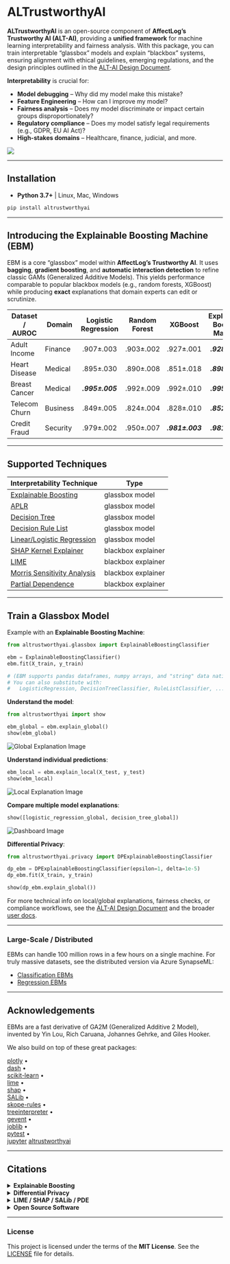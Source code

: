 # ALTrustworthyAI

**ALTrustworthyAI** is an open-source component of **AffectLog’s Trustworthy AI (ALT-AI)**, providing a **unified framework** for machine learning interpretability and fairness analysis. With this package, you can train interpretable “glassbox” models and explain “blackbox” systems, ensuring alignment with ethical guidelines, emerging regulations, and the design principles outlined in the [ALT-AI Design Document](https://github.com/AffectLog360/AL-TAI-Design-document).

**Interpretability** is crucial for:
- **Model debugging** – Why did my model make this mistake?  
- **Feature Engineering** – How can I improve my model?  
- **Fairness analysis** – Does my model discriminate or impact certain groups disproportionately?  
- **Regulatory compliance** – Does my model satisfy legal requirements (e.g., GDPR, EU AI Act)?  
- **High-stakes domains** – Healthcare, finance, judicial, and more.

![](https://github.com/AffectLog360/altrustworthyai.git)

---

## Installation

- **Python 3.7+** | Linux, Mac, Windows  

```bash
pip install altrustworthyai

```

---

## Introducing the Explainable Boosting Machine (EBM)

EBM is a core “glassbox” model within **AffectLog’s Trustworthy AI**. It uses **bagging**, **gradient boosting**, and **automatic interaction detection** to refine classic GAMs (Generalized Additive Models). This yields performance comparable to popular blackbox models (e.g., random forests, XGBoost) while producing **exact** explanations that domain experts can edit or scrutinize.

| Dataset / AUROC    | Domain    | Logistic Regression | Random Forest | XGBoost         | Explainable Boosting Machine |
|--------------------|-----------|:-------------------:|:-------------:|:---------------:|:----------------------------:|
| Adult Income       | Finance   | .907±.003          | .903±.002     | .927±.001       | **_.928±.002_**              |
| Heart Disease      | Medical   | .895±.030          | .890±.008     | .851±.018       | **_.898±.013_**              |
| Breast Cancer      | Medical   | **_.995±.005_**    | .992±.009     | .992±.010       | **_.995±.006_**              |
| Telecom Churn      | Business  | .849±.005          | .824±.004     | .828±.010       | **_.852±.006_**              |
| Credit Fraud       | Security  | .979±.002          | .950±.007     | **_.981±.003_** | **_.981±.003_**              |

---

## Supported Techniques

| **Interpretability Technique**                                           | **Type**             |
|--------------------------------------------------------------------------|----------------------|
| [Explainable Boosting](https://affectlog.com/docs/ebm.html)             | glassbox model       |
| [APLR](https://affectlog.com/docs/aplr.html)                             | glassbox model       |
| [Decision Tree](https://affectlog.com/docs/dt.html)                      | glassbox model       |
| [Decision Rule List](https://affectlog.com/docs/dr.html)                 | glassbox model       |
| [Linear/Logistic Regression](https://affectlog.com/docs/lr.html)         | glassbox model       |
| [SHAP Kernel Explainer](https://affectlog.com/docs/shap.html)            | blackbox explainer   |
| [LIME](https://affectlog.com/docs/lime.html)                             | blackbox explainer   |
| [Morris Sensitivity Analysis](https://affectlog.com/docs/msa.html)       | blackbox explainer   |
| [Partial Dependence](https://affectlog.com/docs/pdp.html)                | blackbox explainer   |

---

## Train a Glassbox Model

Example with an **Explainable Boosting Machine**:

```python
from altrustworthyai.glassbox import ExplainableBoostingClassifier

ebm = ExplainableBoostingClassifier()
ebm.fit(X_train, y_train)

# (EBM supports pandas dataframes, numpy arrays, and "string" data natively)
# You can also substitute with: 
#   LogisticRegression, DecisionTreeClassifier, RuleListClassifier, ...
```

**Understand the model**:

```python
from altrustworthyai import show

ebm_global = ebm.explain_global()
show(ebm_global)
```
![Global Explanation Image](./docs/readme/ebm-global.png?raw=true)

**Understand individual predictions**:

```python
ebm_local = ebm.explain_local(X_test, y_test)
show(ebm_local)
```
![Local Explanation Image](./docs/readme/ebm-local.png?raw=true)

**Compare multiple model explanations**:

```python
show([logistic_regression_global, decision_tree_global])
```
![Dashboard Image](./docs/readme/dashboard.png?raw=true)

**Differential Privacy**:

```python
from altrustworthyai.privacy import DPExplainableBoostingClassifier

dp_ebm = DPExplainableBoostingClassifier(epsilon=1, delta=1e-5) 
dp_ebm.fit(X_train, y_train)

show(dp_ebm.explain_global())
```

For more technical info on local/global explanations, fairness checks, or compliance workflows, see the [ALT-AI Design Document](https://github.com/AffectLog360/AL-TAI-Design-document) and the broader [user docs](https://affectlog.com/docs).

---

### Large-Scale / Distributed

EBMs can handle 100 million rows in a few hours on a single machine. For truly massive datasets, see the distributed version via Azure SynapseML:
- [Classification EBMs](https://learn.affectlog.com/en-us/fabric/data-science/explainable-boosting-machines-classification)
- [Regression EBMs](https://learn.affectlog.com/en-us/fabric/data-science/explainable-boosting-machines-regression)

---

## Acknowledgements

EBMs are a fast derivative of GA2M (Generalized Additive 2 Model), invented by Yin Lou, Rich Caruana, Johannes Gehrke, and Giles Hooker.

We also build on top of these great packages:

[plotly](https://github.com/plotly/plotly.py) •  
[dash](https://github.com/plotly/dash) •  
[scikit-learn](https://github.com/scikit-learn/scikit-learn) •  
[lime](https://github.com/marcotcr/lime) •  
[shap](https://github.com/slundberg/shap) •  
[SALib](https://github.com/SALib/SALib) •  
[skope-rules](https://github.com/scikit-learn-contrib/skope-rules) •  
[treeinterpreter](https://github.com/andosa/treeinterpreter) •  
[gevent](https://github.com/gevent/gevent) •  
[joblib](https://github.com/joblib/joblib) •  
[pytest](https://github.com/pytest-dev/pytest) •  
[jupyter](https://github.com/jupyter/notebook)
[altrustworthyai](https://github.com/AffectLog360/altrustworthyai/)

---

## Citations

<details>
  <summary><strong>Explainable Boosting</strong></summary>
  (Citations for EBM, GA2M, pairwise interactions, etc.)
  <hr/>
  <!-- Keep or remove as needed -->
</details>

<details>
  <summary><strong>Differential Privacy</strong></summary>
  <hr/>
  <!-- DP references here -->
</details>

<details>
  <summary><strong>LIME / SHAP / SALib / PDE</strong></summary>
  <hr/>
  <!-- Original references for third-party interpretability libraries -->
</details>

<details>
  <summary><strong>Open Source Software</strong></summary>
  <hr/>
  <!-- Additional references for scikit-learn, joblib, etc. -->
</details>

---

### License

This project is licensed under the terms of the **MIT License**. See the [LICENSE](./LICENSE) file for details.
